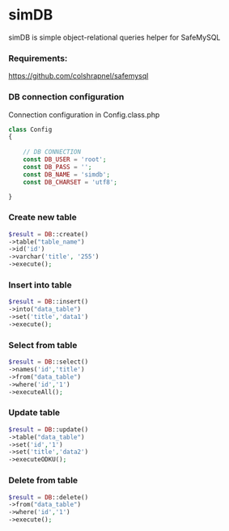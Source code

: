 # simDB
simDB is simple object-relational queries helper for SafeMySQL

### Requirements:
<https://github.com/colshrapnel/safemysql>

### DB connection configuration
Connection configuration in Config.class.php
```php
class Config
{
    
    // DB CONNECTION
    const DB_USER = 'root';
    const DB_PASS = '';
    const DB_NAME = 'simdb';
    const DB_CHARSET = 'utf8';

}
```

### Create new table
```php
$result = DB::create()
->table("table_name")
->id('id')
->varchar('title', '255')
->execute();
```

### Insert into table
```php
$result = DB::insert()
->into("data_table")
->set('title','data1')
->execute();
```

### Select from table
```php
$result = DB::select()
->names('id','title')
->from("data_table")
->where('id','1')
->executeAll();
```

### Update table
```php
$result = DB::update()
->table("data_table")
->set('id','1')
->set('title','data2')
->executeODKU();
```

### Delete from table
```php
$result = DB::delete()
->from("data_table")
->where('id','1')
->execute();
```